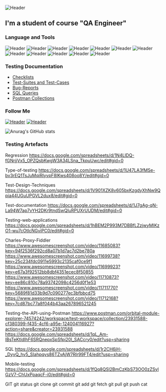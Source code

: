 ![Header](https://img.shields.io/badge/VITALINABELOVA-090909?style=for-the-badge&logo=charlesproxy&logoColor=8cc4d7)
## I'm a student of course "QA Engineer" 
### Language and Tools
![Header](https://img.shields.io/badge/Jira-090909?style=for-the-badge&logo=jira&logoColor=136be1)
![Header](https://img.shields.io/badge/Postman-090909?style=for-the-badge&logo=postman&logoColor=f76935)
![Header](https://img.shields.io/badge/Swagger-090909?style=for-the-badge&logo=swagger&logoColor=7ede2b)
![Header](https://img.shields.io/badge/Github-090909?style=for-the-badge&logo=github&logoColor=8cc4d7)
![Header](https://img.shields.io/badge/Figma-090909?style=for-the-badge&logo=figma&logoColor=7d5fa6)
![Header](https://img.shields.io/badge/MySQL-090909?style=for-the-badge&logo=mysql&logoColor=00618a)
![Header](https://img.shields.io/badge/DevTools-090909?style=for-the-badge&logo=googlechrome&logoColor=2674f2)
![Header](https://img.shields.io/badge/AndroidStudio-090909?style=for-the-badge&logo=androidstudio&logoColor=3ad07d)
![Header](https://img.shields.io/badge/Fiddler-090909?style=for-the-badge&logo=fiddler&logoColor=8cc4d7)
![Header](https://img.shields.io/badge/CharlesProxy-090909?style=for-the-badge&logo=charlesproxy&logoColor=8cc4d7)
![Header](https://img.shields.io/badge/Qase-090909?style=for-the-badge&logo=charlesproxy&logoColor=8cc4d7)
![Header](https://img.shields.io/badge/1C-090909?style=for-the-badge&logo=charlesproxy&logoColor=8cc4d7)

### Testing Documentation

- [Checklists](https://github.com/artichokeee/checklist)
- [Test-Suites and Test-Cases](https://github.com/artichokeee/test-cases)
- [Bug-Reports](https://github.com/artichokeee/bug-reports)
- [SQL Queries](https://github.com/artichokeee/SQL)
- [Postman Collections](https://github.com/artichokeee/postman)

### Follow Me
[![Header](https://img.shields.io/badge/Instagram-090909?style=for-the-badge&logo=instagram&logoColor=9939a3)](https://www.instagram.com/vitalinadubenok/)
[![Header](https://img.shields.io/badge/Linkedin-090909?style=for-the-badge&logo=linkedin&logoColor=0073b1)](https://www.linkedin.com/in/виталина-белова/)

![Anurag's GitHub stats](https://github-readme-stats.vercel.app/api?username=vvitalina&show_icons=true&theme=radical)

### Testing Artefacts

Regression https://docs.google.com/spreadsheets/d/1N4LlDQ-fGNrjjVx5_OPZQsbKwgW3A34LSna_TkpuUwc/edit#gid=0

Type-of-testing https://docs.google.com/spreadsheets/d/1U47LA3fMSe-bv3rEQ1TsJuMqiRIyvpF8lKws408oo8Y/edit#gid=0

Test-Design-Techniques https://docs.google.com/spreadsheets/d/1V901XZK8v605bxKzgdyXhNw9Qpia44UGuUPGVL2dux8/edit#gid=0

Test-documentation https://docs.google.com/spreadsheets/d/1J7gAg-qN-La94W7ap7vYH2DKr9tndSwQIuRPUXrUUDM/edit#gid=0

Testing-web-applications https://docs.google.com/spreadsheets/d/1hBEM2P993M7DBBfLZzjwyMIKzO1-wu7cOtlcNGviPC0/edit#gid=0

Charles-Proxy-Fiddler https://www.awesomescreenshot.com/video/11685083?key=94f2536f292cd8a07b1d7ac7d2be780a 
https://www.awesomescreenshot.com/video/11699738?key=25c234fdc0911e5993c2135caf0ce9f1 
https://www.awesomescreenshot.com/video/11699923?key=e67a3f92512bb8dbf4351ecec8f50855
https://www.awesomescreenshot.com/video/11710873?key=ee86c810c78a93742098c4256d0f1e53
https://www.awesomescreenshot.com/video/11711770?key=5689f81d33b9d7c090277ec3bfbbcd75
https://www.awesomescreenshot.com/video/11712168?key=7cd87bc77a8f044b43aa267896521245

Testing-the-API-using-Postman https://www.postman.com/orbital-module-explorer-74574242/workspace/test-workspace/collection/23931588-cf380399-f435-4cf6-a95e-124004116927?action=share&creator=23931588
https://docs.google.com/spreadsheets/d/1qL_Am-IBsTeKtldIhF6SRQnepxSpSfpi20I_SACcry0/edit?usp=sharing

SQL https://docs.google.com/spreadsheets/d/1r2CH6jH-_DyvQ_hv5_SIahpqvs86TZvAjW7Rlr99FT4/edit?usp=sharing

Mobile-testing https://docs.google.com/spreadsheets/d/1fQq8QSl2BmCzKbS73OO0zZSylGzV7-ChUxPpaqcF-i0/edit#gid=0

GIT
git status
git clone
git commit
git add
git fetch
git pull
git push
cat
